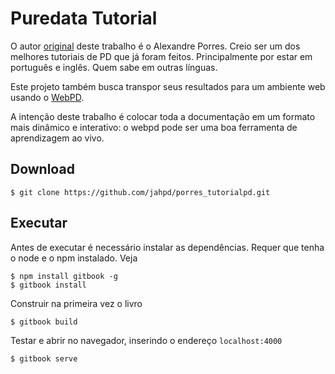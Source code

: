 # Puredata Tutorial 

O autor [original](https://sites.google.com/site/porres/pd) deste trabalho é o Alexandre Porres. Creio ser um dos melhores tutoriais de PD que já foram feitos. Principalmente por estar em português e inglês. Quem sabe em outras línguas.

Este projeto também busca transpor seus resultados para um ambiente web usando o [WebPD](https://github.com/sebpiq/WebPd).

A intenção deste trabalho é colocar toda a documentação em um formato mais dinâmico e interativo: o webpd pode ser uma boa ferramenta de aprendizagem ao vivo.

## Download

    $ git clone https://github.com/jahpd/porres_tutorialpd.git
    
## Executar

Antes de executar é necessário instalar as dependências. Requer que tenha o node e o npm instalado. Veja

    $ npm install gitbook -g
    $ gitbook install
    
Construir na primeira vez o livro

    $ gitbook build
    
Testar e abrir no navegador, inserindo o endereço `localhost:4000`

    $ gitbook serve
